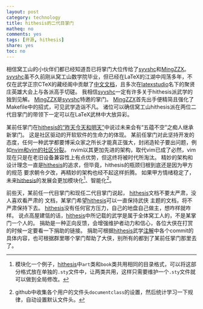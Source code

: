 ```yaml
---
layout: post
category: technology
title: hithesis的二代目掌门
matheq: no
comments: yes
tags: [开源, hithesis]
share: yes
toc: no
---
```


相信窝工山的小伙伴们都已经知道吾已将掌门大位传给了[syvshc](https://syvshc.github.io/)和[MingZZX](https://mingzzx.com/)。
[syvshc](https://syvshc.github.io/)虽不久前刚从窝工山数学院毕业，但已经在LaTeX的江湖中闯荡多年，不仅在武学正宗CTeX的藏经阁中贡献了[中文文档](https://github.com/syvshc/tlmgr-intro-zh-cn)，且多次在[latexstudio](https://www.latexstudio.net/)名下的聚贤庄英雄大会上与各派高手切磋。
我相信[syvshc](https://syvshc.github.io/)一定有许多关于hithesis派武学的独到见解。
[MingZZX](https://mingzzx.com/)是[syvshc](https://syvshc.github.io/)特邀的掌门。
[MingZZX](https://mingzzx.com/)首先出手便精简且强化了Makefile中的招式，可见武学造诣不凡。
诸位可以确信窝工山hithesis派在两位二代目掌门的带领下一定可以在LaTeX武林中大放异彩。

某前任掌门在[hithesis的“昨天今天和明天”](https://dustincys.github.io/cn/2020/01/hithesis/)中说过未来会有“五蕴不空”之痴人继承新掌门。
这是社区驱动的开软软件的生命力的体现。
某前任掌门对此坚持开发的态度，任何一种武学都要博采众家之所长才能真正强大，封闭造轮子要出问题，例如[nvim和vim的社区分裂](https://jdhao.github.io/2020/01/12/vim_nvim_history_development/)。
nvim以其更加先进的架构，取代vim已成了必然，vim现在只是在老旧设备兼容性上有点优势，但这终将被时代所淘汰。
精妙的架构和设计理念一直是[hithesis](https://github.com/hithesis/hithesis)的追求，但毕竟，hithesis的瓶颈归根到底还是因为甲方的规范
要求朝令夕改，再精妙的架构也经不起这样折腾。
如果甲方情绪稳定了，未来[hithesis](https://github.com/hithesis/hithesis)的发展会更加模块化[^1]、智能化[^2]。


前些天，某前任一代目掌门和现任二代目掌门说起，
[hithesis](https://github.com/hithesis/hithesis)文档不要太严肃，没人喜欢看严肃的
文档，某掌门希望[hithesis](https://github.com/hithesis/hithesis)可以一直保持武侠
主题的文档，将不严肃保持下去。
[hithesis](https://github.com/hithesis/hithesis)没有任何官方压力，自己的地盘自己做主，想咋样就咋样。
说点高屋建瓴的话，[hithesis](https://github.com/hithesis/hithesis)中所记载的武学是属于全体窝工人的，不是某掌门一个人的。
捐助是一种正向反馈，会增强维护者动力和信心，各位大侠在打赏的时候一定要看一下捐助的链接。
捐助可根据[hithesis](https://github.com/hithesis/hithesis)武学[注解](https://github.com/hithesis/hithesis/graphs/contributors)中各个commit的具体内容，也可根据群里哪个掌门帮助了大侠，别所有的都到了某前任掌门那里去了。


[^1]: 模块化一个例子，[hithesis](https://github.com/hithesis/hithesis)中`art`类和`book`类共用相同的目录格式，可以将这部分格式放在单独的`.sty`文件中，让两类共用，这样只需要维护一个`.sty`文件就可以做到全局修改。
[^2]: github中收集各个用户的文件头`documentclass`的设置，然后统计学习一下规律，自动设置默认文件头。
